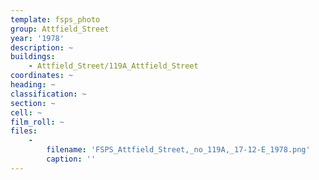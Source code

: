 ```yaml
---
template: fsps_photo
group: Attfield_Street
year: '1978'
description: ~
buildings:
    - Attfield_Street/119A_Attfield_Street
coordinates: ~
heading: ~
classification: ~
section: ~
cell: ~
film_roll: ~
files:
    -
        filename: 'FSPS_Attfield_Street,_no_119A,_17-12-E_1978.png'
        caption: ''
---
```

